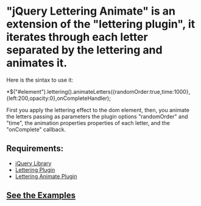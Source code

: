 "jQuery Lettering Animate" is an extension of the "lettering plugin", it iterates through each letter separated by the lettering and animates it.
====================
		
Here is the sintax to use it:
			
*$("#element").lettering().animateLetters({randomOrder:true,time:1000},{left:200,opacity:0},onCompleteHandler);
			
First you apply the lettering effect to the dom element, then, you animate the letters passing as parameters the plugin options "randomOrder" and "time", the animation properties properties of each letter, and the "onComplete" callback.
		
Requirements:
---------------------

* [jQuery Library]
* [Lettering Plugin]
* [Lettering Animate Plugin]
		
[jQuery Library]: http://docs.jquery.com/Downloading_jQuery "jQuery Library"
[Lettering Plugin]: http://daverupert.com/2010/09/lettering-js/ "Lettering Plugin"
[Lettering Animate Plugin]: https://github.com/giuliandrimba/jquery-lettering-animate "Lettering Animate Plugin"


[See the Examples]
---------------------

[See the Examples]: http://www.giuliandrimba.com/labs/lettering-animate/ "See the examples"